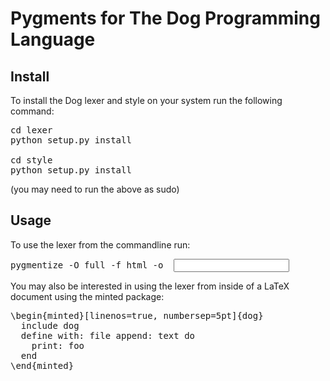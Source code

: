 
# Pygments for The Dog Programming Language

## Install

To install the Dog lexer and style on your system run the following command:

<pre>
cd lexer
python setup.py install

cd style
python setup.py install
</pre>

(you may need to run the above as sudo)

## Usage

To use the lexer from the commandline run:

<pre>
pygmentize -O full -f html -o <output file> <input file>
</pre>

You may also be interested in using the lexer from inside of a LaTeX document using the minted package:

<pre>
\begin{minted}[linenos=true, numbersep=5pt]{dog}
  include dog
  define with: file append: text do
    print: foo
  end
\end{minted}
</pre>


